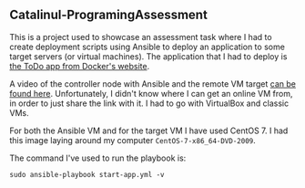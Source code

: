 ## Catalinul-ProgramingAssessment

This is a project used to showcase an assessment task where I had to create deployment scripts using Ansible to deploy an application to some target servers (or virtual
machines). The application that I had to deploy is [the ToDo app from Docker's website](https://docs.docker.com/get-started/02_our_app/). 


A video of the controller node with Ansible and the remote VM target [can be found here](https://youtu.be/5JlXS67otDc). 
Unfortunately, I didn't know where I can get an online VM from, in order to just share the link with it. I had to go with VirtualBox and classic VMs.

For both the Ansible VM and for the target VM I have used CentOS 7. I had this image laying around my computer `CentOS-7-x86_64-DVD-2009`.


The command I've used to run the playbook is:

```
sudo ansible-playbook start-app.yml -v
```



